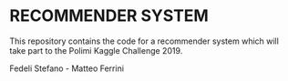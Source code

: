 RECOMMENDER SYSTEM
===================
This repository contains the code for a recommender system which will take part to the Polimi Kaggle Challenge 2019.

Fedeli Stefano - Matteo Ferrini